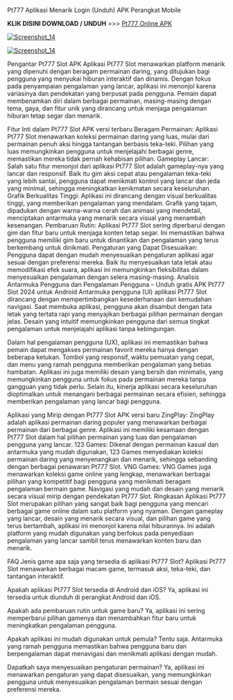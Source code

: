 Pt777 Aplikasi Menarik Login (Unduh) APK Perangkat Mobile

<p dir="auto"><strong>KLIK DISINI DOWNLOAD / UNDUH</strong> >>> <a href="https://t.ly/apk-games" rel="nofollow">Pt777 Online APK</a></p>

<p dir="auto"><a target="_blank" rel="noopener noreferrer" href="https://t.ly/apidanair"><img src="https://dalem.store/images/giftdaftarkun.gif" alt="Screenshot_14" style="max-width: 100%;"></a></p>

<p dir="auto"><a target="_blank" rel="noopener noreferrer" href="https://t.ly/apidanair"><img src="https://pub-f4da6ef3a85d49e0a3c8b355251cf6ab.r2.dev/PT777-apk-login.jpg" alt="Screenshot_14" style="max-width: 100%;"></a></p>

Pengantar Pt777 Slot APK
Aplikasi Pt777 Slot menawarkan platform menarik yang dipenuhi dengan beragam permainan daring, yang ditujukan bagi pengguna yang menyukai hiburan interaktif dan dinamis. Dengan fokus pada penyampaian pengalaman yang lancar, aplikasi ini menonjol karena variasinya dan pendekatan yang berpusat pada pengguna. Pemain dapat membenamkan diri dalam berbagai permainan, masing-masing dengan tema, gaya, dan fitur unik yang dirancang untuk menjaga pengalaman hiburan tetap segar dan menarik.

Fitur Inti dalam Pt777 Slot APK versi terbaru
Beragam Permainan: Aplikasi Pt777 Slot menawarkan koleksi permainan daring yang luas, mulai dari permainan penuh aksi hingga tantangan berbasis teka-teki. Pilihan yang luas memungkinkan pengguna untuk menjelajahi berbagai genre, memastikan mereka tidak pernah kehabisan pilihan.
Gameplay Lancar: Salah satu fitur menonjol dari aplikasi Pt777 Slot adalah gameplay-nya yang lancar dan responsif. Baik itu gim aksi cepat atau pengalaman teka-teki yang lebih santai, pengguna dapat menikmati kontrol yang lancar dan jeda yang minimal, sehingga meningkatkan kenikmatan secara keseluruhan.
Grafik Berkualitas Tinggi: Aplikasi ini dirancang dengan visual berkualitas tinggi, yang memberikan pengalaman yang mendalam. Grafik yang tajam, dipadukan dengan warna-warna cerah dan animasi yang mendetail, menciptakan antarmuka yang menarik secara visual yang menambah kesenangan.
Pembaruan Rutin: Aplikasi Pt777 Slot sering diperbarui dengan gim dan fitur baru untuk menjaga konten tetap segar. Ini memastikan bahwa pengguna memiliki gim baru untuk dinantikan dan pengalaman yang terus berkembang untuk dinikmati.
Pengaturan yang Dapat Disesuaikan: Pengguna dapat dengan mudah menyesuaikan pengaturan aplikasi agar sesuai dengan preferensi mereka. Baik itu menyesuaikan tata letak atau memodifikasi efek suara, aplikasi ini memungkinkan fleksibilitas dalam menyesuaikan pengalaman dengan selera masing-masing.
Analisis Antarmuka Pengguna dan Pengalaman Pengguna – Unduh gratis APK Pt777 Slot 2024 untuk Android
Antarmuka pengguna (UI) aplikasi Pt777 Slot dirancang dengan mempertimbangkan kesederhanaan dan kemudahan navigasi. Saat membuka aplikasi, pengguna akan disambut dengan tata letak yang tertata rapi yang menyajikan berbagai pilihan permainan dengan jelas. Desain yang intuitif memungkinkan pengguna dari semua tingkat pengalaman untuk menjelajahi aplikasi tanpa kebingungan.

Dalam hal pengalaman pengguna (UX), aplikasi ini memastikan bahwa pemain dapat mengakses permainan favorit mereka hanya dengan beberapa ketukan. Tombol yang responsif, waktu pemuatan yang cepat, dan menu yang ramah pengguna memberikan pengalaman yang bebas hambatan. Aplikasi ini juga memiliki desain yang bersih dan minimalis, yang memungkinkan pengguna untuk fokus pada permainan mereka tanpa gangguan yang tidak perlu. Selain itu, kinerja aplikasi secara keseluruhan dioptimalkan untuk menangani berbagai permainan secara efisien, sehingga memberikan pengalaman yang lancar bagi pengguna.

Aplikasi yang Mirip dengan Pt777 Slot APK versi baru
ZingPlay: ZingPlay adalah aplikasi permainan daring populer yang menawarkan berbagai permainan dari berbagai genre. Aplikasi ini memiliki kesamaan dengan Pt777 Slot dalam hal pilihan permainan yang luas dan pengalaman pengguna yang lancar.
123 Games: Dikenal dengan permainan kasual dan antarmuka yang mudah digunakan, 123 Games menyediakan koleksi permainan daring yang menyenangkan dan menarik, sehingga sebanding dengan berbagai penawaran Pt777 Slot.
VNG Games: VNG Games juga menawarkan koleksi game online yang lengkap, menawarkan berbagai pilihan yang kompetitif bagi pengguna yang menikmati beragam pengalaman bermain game. Navigasi yang mudah dan desain yang menarik secara visual mirip dengan pendekatan Pt777 Slot.
Ringkasan
Aplikasi Pt777 Slot merupakan pilihan yang sangat baik bagi pengguna yang mencari berbagai game online dalam satu platform yang nyaman. Dengan gameplay yang lancar, desain yang menarik secara visual, dan pilihan game yang terus bertambah, aplikasi ini menonjol karena nilai hiburannya. Ini adalah platform yang mudah digunakan yang berfokus pada penyediaan pengalaman yang lancar sambil terus menawarkan konten baru dan menarik.

FAQ
Jenis game apa saja yang tersedia di aplikasi Pt777 Slot?
Aplikasi Pt777 Slot menawarkan berbagai macam game, termasuk aksi, teka-teki, dan tantangan interaktif.

Apakah aplikasi Pt777 Slot tersedia di Android dan iOS?
Ya, aplikasi ini tersedia untuk diunduh di perangkat Android dan iOS.

Apakah ada pembaruan rutin untuk game baru?
Ya, aplikasi ini sering memperbarui pilihan gamenya dan menambahkan fitur baru untuk meningkatkan pengalaman pengguna.

Apakah aplikasi ini mudah digunakan untuk pemula?
Tentu saja. Antarmuka yang ramah pengguna memastikan bahwa pengguna baru dan berpengalaman dapat menavigasi dan menikmati aplikasi dengan mudah.

Dapatkah saya menyesuaikan pengaturan permainan?
Ya, aplikasi ini menawarkan pengaturan yang dapat disesuaikan, yang memungkinkan pengguna untuk menyesuaikan pengalaman bermain sesuai dengan preferensi mereka.
